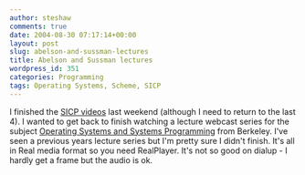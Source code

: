 ```yaml
---
author: steshaw
comments: true
date: 2004-08-30 07:17:14+00:00
layout: post
slug: abelson-and-sussman-lectures
title: Abelson and Sussman lectures
wordpress_id: 351
categories: Programming
tags: Operating Systems, Scheme, SICP
---
```


I finished the [SICP videos](http://swiss.csail.mit.edu/classes/6.001/abelson-sussman-lectures/) last weekend (although I need to return to the last 4). I wanted to get back to finish watching a lecture webcast series for the subject [Operating Systems and Systems Programming](http://webcast.berkeley.edu/courses/archive.html?prog=116&group=57) from Berkeley. I've seen a previous years lecture series but I'm pretty sure I didn't finish. It's all in Real media format so you need RealPlayer. It's not so good on dialup - I hardly get a frame but the audio is ok.

